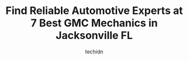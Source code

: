 ---
layout: ampstory
image: https://images.unsplash.com/photo-1602343858784-d837e63a79c1?ixlib=rb-4.0.3&ixid=MnwxMjA3fDB8MHxwaG90by1wYWdlfHx8fGVufDB8fHx8&auto=format&fit=crop&w=640&h=853&q=80
author: techidn
featured: false
description: Experience the excellence of automotive service by visiting the 7 best GMC Mechanic in Jacksonville FL, USA. With their expertise, attention to detail, and commitment to customer satisfactio
title: Find Reliable Automotive Experts at 7 Best GMC Mechanics in Jacksonville FL
cover:
   title: Find Reliable Automotive Experts at 7 Best GMC Mechanics in Jacksonville FL
   subtitle: Rickpate
   background: https://images.unsplash.com/photo-1602343858784-d837e63a79c1?ixlib=rb-4.0.3&ixid=MnwxMjA3fDB8MHxwaG90by1wYWdlfHx8fGVufDB8fHx8&auto=format&fit=crop&w=640&h=853&q=80

pages: 
 - layout: thirds
   top: <h1>#1 Coggin Buick GMC in Jacksonville</h1>
   bottom: "<p>The BEST car buying experience ever!! Wally Baroody and his team were absolutely GREAT, and such a pleasure to do business with. They went above and beyond to make the de</p>"
   background: https://www.knot35.com/toplist/wp-content/uploads/2023/06/best-gmc-mechanic-1-in-jacksonville-fl-1685831394.png
   backgroundblur: true
 - layout: thirds
   top: <h1>#2 Maxi Auto Repair and Service - Beach Blvd</h1>
   bottom: "<p>10200 Beach Blvd, Jacksonville, FL 32246, United States</p>"
   background: https://www.knot35.com/toplist/wp-content/uploads/2023/06/best-gmc-mechanic-2-in-jacksonville-fl-1685831395.jpeg
   cta:
      link: https://www.knot35.com/toplist/find-reliable-automotive-experts-at-7-best-gmc-mechanics-in-jacksonville-fl/
      text: Find Reliable Automotive Experts at 7 Best GMC Mechanics in Jacksonville FL
 - layout: thirds
   top: <h1>#3 Key Auto Company</h1>
   bottom: "<p>4660 Southside Blvd, Jacksonville, FL 32216, United States</p>"
   background: https://www.knot35.com/toplist/wp-content/uploads/2023/06/best-gmc-mechanic-3-in-jacksonville-fl-1685831395.png
   cta:
      link: https://www.knot35.com/toplist/find-reliable-automotive-experts-at-7-best-gmc-mechanics-in-jacksonville-fl/
      text: Find Reliable Automotive Experts at 7 Best GMC Mechanics in Jacksonville FL
 - layout: thirds
   top: <h1>#4 Ortega Car Care</h1>
   bottom: "<p>4517 Appleton Ave, Jacksonville, FL 32210, United States</p>"
   background: https://images.unsplash.com/photo-1547366785-564103df7e13?ixlib=rb-4.0.3&ixid=MnwxMjA3fDB8MHxwaG90by1wYWdlfHx8fGVufDB8fHx8&auto=format&fit=crop&w=640&h=853&q=80
   cta:
      link: https://www.knot35.com/toplist/find-reliable-automotive-experts-at-7-best-gmc-mechanics-in-jacksonville-fl/
      text: Find Reliable Automotive Experts at 7 Best GMC Mechanics in Jacksonville FL
 - layout: thirds
   top: <h1>#5 Expert Automotive</h1>
   bottom: "<p>10221 Beach Blvd #3, Jacksonville, FL 32246, United States</p>"
   background: https://images.unsplash.com/photo-1557672172-298e090bd0f1?ixlib=rb-4.0.3&ixid=MnwxMjA3fDB8MHxwaG90by1wYWdlfHx8fGVufDB8fHx8&auto=format&fit=crop&w=640&h=853&q=80
   cta:
      link: https://www.knot35.com/toplist/find-reliable-automotive-experts-at-7-best-gmc-mechanics-in-jacksonville-fl/
      text: Find Reliable Automotive Experts at 7 Best GMC Mechanics in Jacksonville FL
 - layout: thirds
   top: <h1>#6 George Moore Chevrolet Service</h1>
   bottom: "<p>10979 Atlantic Blvd, Jacksonville, FL 32225, United States</p>"
   background: https://images.unsplash.com/photo-1591393223703-56fe1347ac62?ixlib=rb-4.0.3&ixid=MnwxMjA3fDB8MHxwaG90by1wYWdlfHx8fGVufDB8fHx8&auto=format&fit=crop&w=640&h=853&q=80
   cta:
      link: https://www.knot35.com/toplist/find-reliable-automotive-experts-at-7-best-gmc-mechanics-in-jacksonville-fl/
      text: Find Reliable Automotive Experts at 7 Best GMC Mechanics in Jacksonville FL
 - layout: thirds
   top: <h1>#7 Duval Auto Sales and Repairs</h1>
   bottom: "<p>6372 Greenland Rd #1, Jacksonville, FL 32258, United States</p>"
   background: https://images.unsplash.com/photo-1620421680010-0766ff230392?ixlib=rb-4.0.3&ixid=MnwxMjA3fDB8MHxwaG90by1wYWdlfHx8fGVufDB8fHx8&auto=format&fit=crop&w=640&h=853&q=80
   cta:
      link: https://www.knot35.com/toplist/find-reliable-automotive-experts-at-7-best-gmc-mechanics-in-jacksonville-fl/
      text: Find Reliable Automotive Experts at 7 Best GMC Mechanics in Jacksonville FL
 - layout: thirds
   middle: Continue reading...
   background: https://images.unsplash.com/photo-1613843873231-1447db182f97?ixlib=rb-4.0.3&ixid=MnwxMjA3fDB8MHxwaG90by1wYWdlfHx8fGVufDB8fHx8&auto=format&fit=crop&w=640&h=853&q=80
   cta:
      link: https://www.knot35.com/toplist/find-reliable-automotive-experts-at-7-best-gmc-mechanics-in-jacksonville-fl/
      text: Find Reliable Automotive Experts at 7 Best GMC Mechanics in Jacksonville FL
      
---